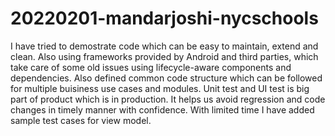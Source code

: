 # 20220201-mandarjoshi-nycschools

I have tried to demostrate code which can be easy to maintain, extend and clean. Also using frameworks provided by Android and third parties, which take care of some old issues using lifecycle-aware components and dependencies.
Also defined common code structure which can be followed for multiple buisiness use cases and modules.
Unit test and UI test is big part of product which is in production. It helps us avoid regression and code changes in timely manner with confidence. With limited time I have added sample test cases for view model.
